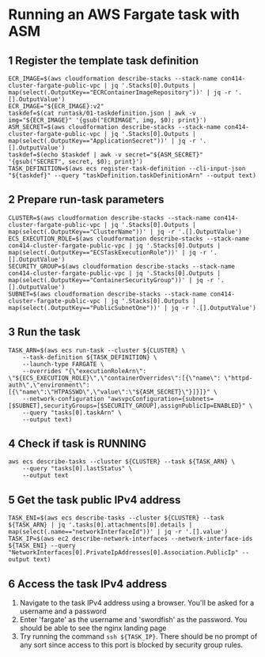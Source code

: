 # Running an AWS Fargate task with ASM
## 1 Register the template task definition
```
ECR_IMAGE=$(aws cloudformation describe-stacks --stack-name con414-cluster-fargate-public-vpc | jq '.Stacks[0].Outputs | map(select(.OutputKey=="ECRContainerImageRepository"))' | jq -r '.[].OutputValue')
ECR_IMAGE="${ECR_IMAGE}:v2"
taskdef=$(cat runtask/01-taskdefinition.json | awk -v img="${ECR_IMAGE}" '{gsub("ECRIMAGE", img, $0); print}')
ASM_SECRET=$(aws cloudformation describe-stacks --stack-name con414-cluster-fargate-public-vpc | jq '.Stacks[0].Outputs | map(select(.OutputKey=="ApplicationSecret"))' | jq -r '.[].OutputValue')
taskdef=$(echo $taskdef | awk -v secret="${ASM_SECRET}" '{gsub("SECRET", secret, $0); print}')
TASK_DEFINITION=$(aws ecs register-task-definition --cli-input-json "${taskdef}" --query "taskDefinition.taskDefinitionArn" --output text)
```
## 2 Prepare run-task parameters
```
CLUSTER=$(aws cloudformation describe-stacks --stack-name con414-cluster-fargate-public-vpc | jq '.Stacks[0].Outputs | map(select(.OutputKey=="ClusterName"))' | jq -r '.[].OutputValue')
ECS_EXECUTION_ROLE=$(aws cloudformation describe-stacks --stack-name con414-cluster-fargate-public-vpc | jq '.Stacks[0].Outputs | map(select(.OutputKey=="ECSTaskExecutionRole"))' | jq -r '.[].OutputValue')
SECURITY_GROUP=$(aws cloudformation describe-stacks --stack-name con414-cluster-fargate-public-vpc | jq '.Stacks[0].Outputs | map(select(.OutputKey=="ContainerSecurityGroup"))' | jq -r '.[].OutputValue')
SUBNET=$(aws cloudformation describe-stacks --stack-name con414-cluster-fargate-public-vpc | jq '.Stacks[0].Outputs | map(select(.OutputKey=="PublicSubnetOne"))' | jq -r '.[].OutputValue')
```
## 3 Run the task
```
TASK_ARN=$(aws ecs run-task --cluster ${CLUSTER} \
	--task-definition ${TASK_DEFINITION} \
	--launch-type FARGATE \
	--overrides "{\"executionRoleArn\": \"${ECS_EXECUTION_ROLE}\",\"containerOverrides\":[{\"name\": \"httpd-auth\",\"environment\":[{\"name\":\"HTPASSWD\",\"value\":\"${ASM_SECRET}\"}]}]}" \
	--network-configuration "awsvpcConfiguration={subnets=[$SUBNET],securityGroups=[$SECURITY_GROUP],assignPublicIp=ENABLED}" \
	--query "tasks[0].taskArn" \
	--output text)
```
## 4 Check if task is RUNNING
```
aws ecs describe-tasks --cluster ${CLUSTER} --task ${TASK_ARN} \
	--query "tasks[0].lastStatus" \
	--output text
```
## 5 Get the task public IPv4 address
```
TASK_ENI=$(aws ecs describe-tasks --cluster ${CLUSTER} --task ${TASK_ARN} | jq '.tasks[0].attachments[0].details | map(select(.name=="networkInterfaceId"))' | jq -r '.[].value')
TASK_IP=$(aws ec2 describe-network-interfaces --network-interface-ids ${TASK_ENI} --query "NetworkInterfaces[0].PrivateIpAddresses[0].Association.PublicIp" --output text)
```
## 6 Access the task IPv4 address
1. Navigate to the task IPv4 address using a browser. You'll be asked for a username and a password
2. Enter 'fargate' as the username and 'swordfish' as the password. You should be able to see the nginx landing page
3. Try running the command `ssh ${TASK_IP}`. There should be no prompt of any sort since access to this port is blocked by security group rules.


